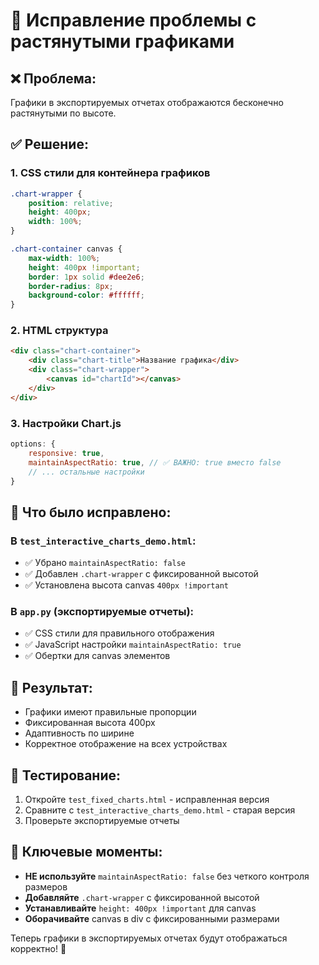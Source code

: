 # 🔧 Исправление проблемы с растянутыми графиками

## ❌ **Проблема:**
Графики в экспортируемых отчетах отображаются бесконечно растянутыми по высоте.

## ✅ **Решение:**

### 1. **CSS стили для контейнера графиков**
```css
.chart-wrapper {
    position: relative;
    height: 400px;
    width: 100%;
}

.chart-container canvas {
    max-width: 100%;
    height: 400px !important;
    border: 1px solid #dee2e6;
    border-radius: 8px;
    background-color: #ffffff;
}
```

### 2. **HTML структура**
```html
<div class="chart-container">
    <div class="chart-title">Название графика</div>
    <div class="chart-wrapper">
        <canvas id="chartId"></canvas>
    </div>
</div>
```

### 3. **Настройки Chart.js**
```javascript
options: {
    responsive: true,
    maintainAspectRatio: true, // ✅ ВАЖНО: true вместо false
    // ... остальные настройки
}
```

## 🔄 **Что было исправлено:**

### **В `test_interactive_charts_demo.html`:**
- ✅ Убрано `maintainAspectRatio: false`
- ✅ Добавлен `.chart-wrapper` с фиксированной высотой
- ✅ Установлена высота canvas `400px !important`

### **В `app.py` (экспортируемые отчеты):**
- ✅ CSS стили для правильного отображения
- ✅ JavaScript настройки `maintainAspectRatio: true`
- ✅ Обертки для canvas элементов

## 📱 **Результат:**
- Графики имеют правильные пропорции
- Фиксированная высота 400px
- Адаптивность по ширине
- Корректное отображение на всех устройствах

## 🧪 **Тестирование:**
1. Откройте `test_fixed_charts.html` - исправленная версия
2. Сравните с `test_interactive_charts_demo.html` - старая версия
3. Проверьте экспортируемые отчеты

## 🎯 **Ключевые моменты:**
- **НЕ используйте** `maintainAspectRatio: false` без четкого контроля размеров
- **Добавляйте** `.chart-wrapper` с фиксированной высотой
- **Устанавливайте** `height: 400px !important` для canvas
- **Оборачивайте** canvas в div с фиксированными размерами

Теперь графики в экспортируемых отчетах будут отображаться корректно! 🚀
